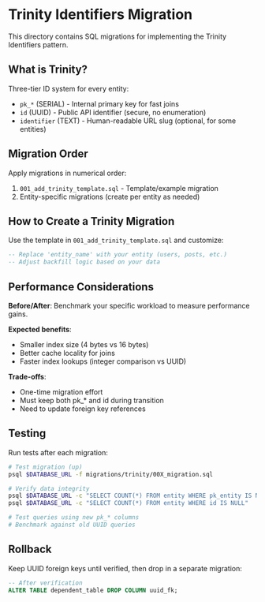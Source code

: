 # Trinity Identifiers Migration

This directory contains SQL migrations for implementing the Trinity Identifiers pattern.

## What is Trinity?

Three-tier ID system for every entity:
- `pk_*` (SERIAL) - Internal primary key for fast joins
- `id` (UUID) - Public API identifier (secure, no enumeration)
- `identifier` (TEXT) - Human-readable URL slug (optional, for some entities)

## Migration Order

Apply migrations in numerical order:

1. `001_add_trinity_template.sql` - Template/example migration
2. Entity-specific migrations (create per entity as needed)

## How to Create a Trinity Migration

Use the template in `001_add_trinity_template.sql` and customize:

```sql
-- Replace 'entity_name' with your entity (users, posts, etc.)
-- Adjust backfill logic based on your data
```

## Performance Considerations

**Before/After**: Benchmark your specific workload to measure performance gains.

**Expected benefits**:
- Smaller index size (4 bytes vs 16 bytes)
- Better cache locality for joins
- Faster index lookups (integer comparison vs UUID)

**Trade-offs**:
- One-time migration effort
- Must keep both pk_* and id during transition
- Need to update foreign key references

## Testing

Run tests after each migration:
```bash
# Test migration (up)
psql $DATABASE_URL -f migrations/trinity/00X_migration.sql

# Verify data integrity
psql $DATABASE_URL -c "SELECT COUNT(*) FROM entity WHERE pk_entity IS NULL"
psql $DATABASE_URL -c "SELECT COUNT(*) FROM entity WHERE id IS NULL"

# Test queries using new pk_* columns
# Benchmark against old UUID queries
```

## Rollback

Keep UUID foreign keys until verified, then drop in a separate migration:

```sql
-- After verification
ALTER TABLE dependent_table DROP COLUMN uuid_fk;
```
